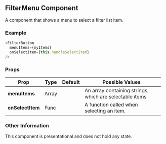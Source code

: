## FilterMenu Component
A component that shows a menu to select a filter list item.

### Example

```js
<FilterButton
  menuItems={myItems}
  onSelectItem={this.handleSelectItem}
/>
```

### Props

| Prop          | Type     | Default     | Possible Values
| ------------- | -------- | ----------- | ---------------------------------------------
| **menuItems** | Array |             | An array containing strings, which are selectable items
| **onSelectItem** | Func |             | A function called when selecting an item.

### Other Information
This component is presentational and does not hold any state.
